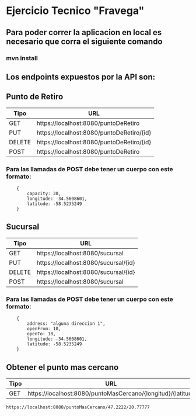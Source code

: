 # Ejercicio Tecnico "Fravega"

## Para poder correr la aplicacion en local es necesario que corra el siguiente comando

### mvn install

## Los endpoints expuestos por la API son:

## Punto de Retiro

| Tipo | URL |
| --- | --- |
| GET | https://localhost:8080/puntoDeRetiro |
| PUT | https://localhost:8080/puntoDeRetiro/{id} |
| DELETE | https://localhost:8080/puntoDeRetiro/{id} |
| POST | https://localhost:8080/puntoDeRetiro |

### Para las llamadas de POST debe tener un cuerpo con este formato:

```
    {
        capacity: 30,
        longitude: -34.5608601,
        latitude: -58.5235249
    }
```


## Sucursal

| Tipo | URL |
| --- | --- |
| GET | https://localhost:8080/sucursal |
| PUT | https://localhost:8080/sucursal/{id} |
| DELETE | https://localhost:8080/sucursal/{id} |
| POST | https://localhost:8080/sucursal |

### Para las llamadas de POST debe tener un cuerpo con este formato:

```
    {
        address: "alguna direccion 1",
        openFrom: 10,
        openTo: 18,
        longitude: -34.5608601,
        latitude: -58.5235249
    }
```


## Obtener el punto mas cercano

| Tipo | URL |
| --- | --- |
| GET | https://localhost:8080/puntoMasCercano/{longitud}/{latitud} |


```
https://localhost:8080/puntoMasCercano/47.2222/20.77777
```
